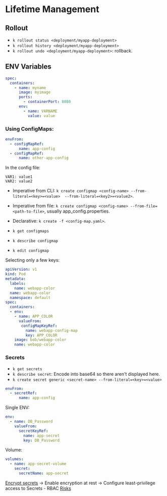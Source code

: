 # Lifetime Management

## Rollout
- `k rollout status <deployment/myapp-deployment>`
- `k rollout history <deployment/myapp-deployment>`
- `k rollout undo <deployment/myapp-deployment>`: rollback.

## ENV Variables
```yaml
spec:
  containers:
    - name: myname
      image: myimage
      ports:
      	- containerPort: 8080
      env:
      	- name: VARNAME
      	  value: value
```

### Using ConfigMaps:
```yaml
envFrom:
  - configMapRef:
  	  name: app-config
  - configMapRef:
  	  name: other-app-config
```

In the config file:
```
VAR1: value1
VAR2: value2
```

- Imperative from CLI: `k create configmap <config-name> --from-literal=<key>=<value> 
--from-literal=<key2>=<value2>`.
- Imperative from file: `k create configmap <config-name> --from-file=<path-to-file>`, usually 
app_config.properties.
- Declarative: `k create -f <config-map.yaml>`.

- `k get configmaps`
- `k describe configmap`
- `k edit configmap`

Selecting only a few keys:

```yaml
apiVersion: v1
kind: Pod
metadata:
  labels:
    name: webapp-color
  name: webapp-color
  namespace: default
spec:
  containers:
  - env:
    - name: APP_COLOR
      valueFrom:
       configMapKeyRef:
         name: webapp-config-map
         key: APP_COLOR
    image: bob/webapp-color
    name: webapp-color
```

### Secrets 
- `k get secrets`
- `k describe secret`: Encode into base64 so there aren't displayed here.
- `k create secret generic <secret-name> --from-literal=<key>=<value>`

```yaml
envFrom:
  - secretRef:
  	  name: app-config 
```

Single ENV:
```yaml
env:
  - name: DB_Password
    valueFrom:
      secretKeyRef:
      	name: app-secret
      	key: DB_Password
```

Volume:
```yaml
volumes:
  - name: app-secret-volume
    secret:
      secretName: app-secret 
```

[Encrypt secrets](https://kubernetes.io/docs/tasks/administer-cluster/encrypt-data)
&rarr; Enable encryption at rest
&rarr; Configure least-privilege access to Secrets - RBAC
[Risks](https://kubernetes.io/docs/concepts/configuration/secret/#risks)
